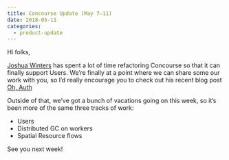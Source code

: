 ```yaml
---
title: Concourse Update (May 7–11)
date: 2018-05-11
categories:
  - product-update
---
```


Hi folks,

[Joshua Winters](https://medium.com/u/d6d52be6c4b0) has spent a lot of time refactoring Concourse so that it can finally
support Users. We’re finally at a point where we can share some our work with you, so I’d really encourage you to check
out his recent blog post [Oh, Auth](https://medium.com/concourse-ci/oh-auth-f4fe68438171)

<!-- more -->

Outside of that, we’ve got a bunch of vacations going on this week, so it’s been more of the same three tracks of work:

- Users
- Distributed GC on workers
- Spatial Resource flows

See you next week!

